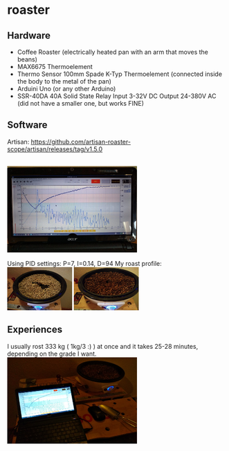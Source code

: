 # roaster

## Hardware
- Coffee Roaster (electrically heated pan with an arm that moves the beans)
- MAX6675 Thermoelement 
- Thermo Sensor 100mm Spade K-Typ Thermoelement (connected inside the body to the metal of the pan)
- Arduini Uno (or any other Arduino)
- SSR-40DA 40A Solid State Relay Input 3-32V DC Output 24-380V AC (did not have a smaller one, but works FINE)
  
## Software 
Artisan:
https://github.com/artisan-roaster-scope/artisan/releases/tag/v1.5.0

<br><img src="pics/artisan.jpeg"  width="300" height="200">

Using PID settings: P=7, I=0.14, D=94
My roast profile:
<img src="pics/bohnengruen.jpg"  width="150" height="100">
<img src="pics/bohnenbraun.jpg"  width="150" height="100">

## Experiences
I usually rost 333 kg ( 1kg/3 :) ) at once and it takes 25-28 minutes, depending on the grade I want.
<img src="pics/set.jpg"  width="300" height="200">
